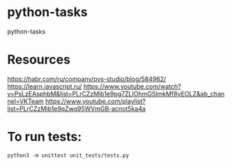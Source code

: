 
# python-tasks
python-tasks


# Resources
https://habr.com/ru/company/pvs-studio/blog/584962/
https://learn.javascript.ru/
https://www.youtube.com/watch?v=PsLzEAsphbM&list=PLrCZzMib1e9pg7ZLIOhmGSlmkMf8yEOLZ&ab_channel=VKTeam
https://www.youtube.com/playlist?list=PLrCZzMib1e9qZwq95WVmGB-acnot5ka4a

# To run tests:

`python3 -m unittest unit_tests/tests.py`
